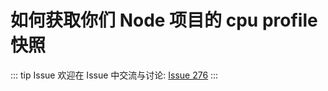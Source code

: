 # 如何获取你们 Node 项目的 cpu profile 快照



::: tip Issue 
 欢迎在 Issue 中交流与讨论: [Issue 276](https://github.com/shfshanyue/Daily-Question/issues/276) 
:::



